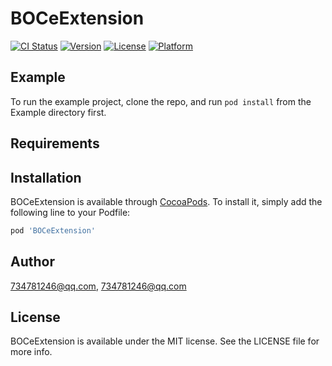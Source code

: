 # BOCeExtension

[![CI Status](https://img.shields.io/travis/734781246@qq.com/BOCeExtension.svg?style=flat)](https://travis-ci.org/734781246@qq.com/BOCeExtension)
[![Version](https://img.shields.io/cocoapods/v/BOCeExtension.svg?style=flat)](https://cocoapods.org/pods/BOCeExtension)
[![License](https://img.shields.io/cocoapods/l/BOCeExtension.svg?style=flat)](https://cocoapods.org/pods/BOCeExtension)
[![Platform](https://img.shields.io/cocoapods/p/BOCeExtension.svg?style=flat)](https://cocoapods.org/pods/BOCeExtension)

## Example

To run the example project, clone the repo, and run `pod install` from the Example directory first.

## Requirements

## Installation

BOCeExtension is available through [CocoaPods](https://cocoapods.org). To install
it, simply add the following line to your Podfile:

```ruby
pod 'BOCeExtension'
```

## Author

734781246@qq.com, 734781246@qq.com

## License

BOCeExtension is available under the MIT license. See the LICENSE file for more info.
